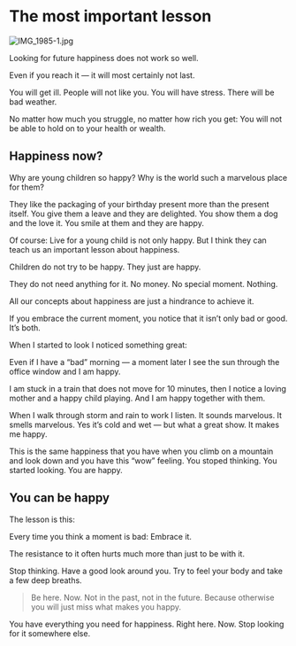 # The most important lesson

![IMG_1985-1.jpg](The%20most%20important%20lesson%209073805288564b53bf86ef74b74ad72f/IMG_1985-1.jpg)

Looking for future happiness does not work so well.

Even if you reach it — it will most certainly not last.

You will get ill. People will not like you. You will have stress. There will be bad weather.

No matter how much you struggle, no matter how rich you get: You will not be able to hold on to your health or wealth.

## Happiness now?

Why are young children so happy? Why is the world such a marvelous place for them?

They like the packaging of your birthday present more than the present itself. You give them a leave and they are delighted. You show them a dog and the love it. You smile at them and they are happy.

Of course: Live for a young child is not only happy. But I think they can teach us an important lesson about happiness.

Children do not try to be happy. They just are happy.

They do not need anything for it. No money. No special moment. Nothing.

All our concepts about happiness are just a hindrance to achieve it.

If you embrace the current moment, you notice that it isn’t only bad or good. It’s both.

When I started to look I noticed something great:

Even if I have a “bad” morning — a moment later I see the sun through the office window and I am happy.

I am stuck in a train that does not move for 10 minutes, then I notice a loving mother and a happy child playing. And I am happy together with them.

When I walk through storm and rain to work I listen. It sounds marvelous. It smells marvelous. Yes it’s cold and wet — but what a great show. It makes me happy.

This is the same happiness that you have when you climb on a mountain and look down and you have this “wow” feeling. You stoped thinking. You started looking. You are happy.

## You can be happy

The lesson is this:

Every time you think a moment is bad: Embrace it.

The resistance to it often hurts much more than just to be with it.

Stop thinking. Have a good look around you. Try to feel your body and take a few deep breaths.

> Be here. Now. Not in the past, not in the future. Because otherwise you will just miss what makes you happy.
> 

You have everything you need for happiness. Right here. Now. Stop looking for it somewhere else.